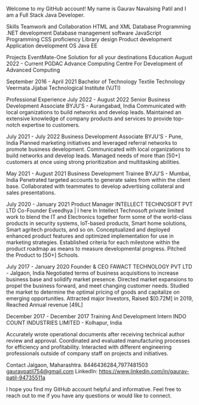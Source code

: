 
Welcome to my GitHub account! My name is Gaurav Navalsing Patil and I am a Full Stack Java Developer.

Skills
Teamwork and Collaboration
HTML and XML
Database Programming
.NET development
Database management software
JavaScript Programming
CSS proficiency
Library design
Product development
Application development
OS
Java EE

Projects
EventMate-One Solution for all your destinations
Education
August 2022 - Current
PGDAC Advance Computing
Centre For Development of Advanced Computing

September 2016 - April 2021
Bachelor of Technology Textile Technology
Veermata Jijabai Technological Institute (VJTI)

Professional Experience
July 2022 - August 2022
Senior Business Development Associate
BYJU'S - Aurangabad, India
Communicated with local organizations to build networks and develop leads.
Maintained an extensive knowledge of company products and services to provide top-notch expertise to customers.

July 2021 - July 2022
Business Development Associate
BYJU'S - Pune, India
Planned marketing initiatives and leveraged referral networks to promote business development.
Communicated with local organizations to build networks and develop leads.
Managed needs of more than [50+] customers at once using strong prioritization and multitasking abilities.

May 2021 - August 2021
Business Development Trainee
BYJU'S - Mumbai, India
Penetrated targeted accounts to generate sales from within the client base.
Collaborated with teammates to develop advertising collateral and sales presentations.




July 2020 - January 2021
Product Manager
INTELLECT TECHNOSOFT PVT LTD
Co-Founder Eveedhya | I here In Intellect Technosoft private limited work to blend the IT and
Electronics together form some of the world-class products in security systems, IoT-based products, Smart home solutions, Smart agritech products, and so on.
Conceptualized and deployed enhanced product features and optimized implementation for use in marketing strategies.
Established criteria for each milestone within the product roadmap as means to measure developmental progress.
Pitched the Product to [50+] Schools.

July 2017 - January 2020
Founder & CEO
FAWACT TECHNOLOGY PVT LTD - Jalgaon, India
Negotiated terms of business acquisitions to increase business base and solidify market presence.
Directed market expansions to propel the business forward, and meet changing customer needs.
Studied the market to determine the optimal pricing of goods and capitalize on emerging opportunities.
Attracted major Investors, Raised $[0.72M] in 2019, Reached Annual revenue [49L]

December 2017 - December 2017
Training And Development Intern
INDO COUNT INDUSTRIES LIMITED - Kolhapur, India

Accurately wrote operational documents after receiving technical author review and approval.
Coordinated and evaluated manufacturing processes for efficiency and profitability.
Interacted with different engineering professionals outside of company staff on projects and initiatives.

Contact
Jalgaon, Maharashtra.
8446436284,7977481503
gauravpatil754@gmail.com
LinkedIn: https://www.linkedin.com/in/gaurav-patil-94735511a



I hope you find my GitHub account helpful and informative. Feel free to reach out to me if you have any questions or would like to connect.

<!---
GauravPatil-Codes/GauravPatil-Codes is a ✨ special ✨ repository because its `README.md` (this file) appears on your GitHub profile.
You can click the Preview link to take a look at your changes.
--->
